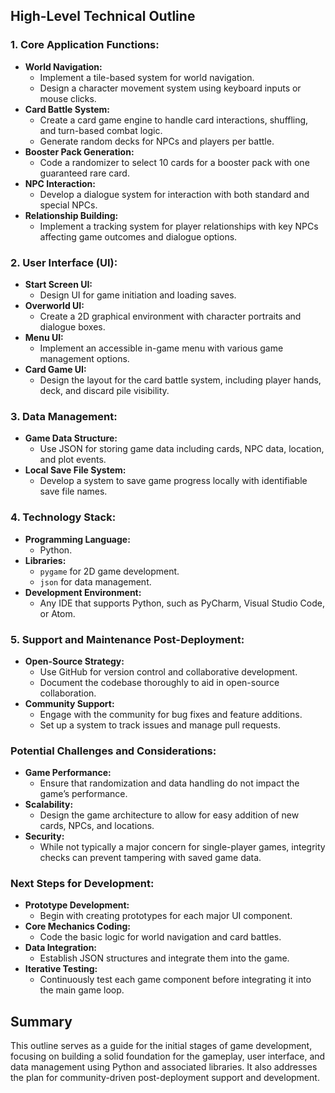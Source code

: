 ## High-Level Technical Outline

### 1. Core Application Functions:
   - **World Navigation:**
     - Implement a tile-based system for world navigation.
     - Design a character movement system using keyboard inputs or mouse clicks.
   - **Card Battle System:**
     - Create a card game engine to handle card interactions, shuffling, and turn-based combat logic.
     - Generate random decks for NPCs and players per battle.
   - **Booster Pack Generation:**
     - Code a randomizer to select 10 cards for a booster pack with one guaranteed rare card.
   - **NPC Interaction:**
     - Develop a dialogue system for interaction with both standard and special NPCs.
   - **Relationship Building:**
     - Implement a tracking system for player relationships with key NPCs affecting game outcomes and dialogue options.

### 2. User Interface (UI):
   - **Start Screen UI:**
     - Design UI for game initiation and loading saves.
   - **Overworld UI:**
     - Create a 2D graphical environment with character portraits and dialogue boxes.
   - **Menu UI:**
     - Implement an accessible in-game menu with various game management options.
   - **Card Game UI:**
     - Design the layout for the card battle system, including player hands, deck, and discard pile visibility.

### 3. Data Management:
   - **Game Data Structure:**
     - Use JSON for storing game data including cards, NPC data, location, and plot events.
   - **Local Save File System:**
     - Develop a system to save game progress locally with identifiable save file names.

### 4. Technology Stack:
   - **Programming Language:**
     - Python.
   - **Libraries:**
     - `pygame` for 2D game development.
     - `json` for data management.
   - **Development Environment:**
     - Any IDE that supports Python, such as PyCharm, Visual Studio Code, or Atom.

### 5. Support and Maintenance Post-Deployment:
   - **Open-Source Strategy:**
     - Use GitHub for version control and collaborative development.
     - Document the codebase thoroughly to aid in open-source collaboration.
   - **Community Support:**
     - Engage with the community for bug fixes and feature additions.
     - Set up a system to track issues and manage pull requests.

### Potential Challenges and Considerations:
   - **Game Performance:**
     - Ensure that randomization and data handling do not impact the game’s performance.
   - **Scalability:**
     - Design the game architecture to allow for easy addition of new cards, NPCs, and locations.
   - **Security:**
     - While not typically a major concern for single-player games, integrity checks can prevent tampering with saved game data.

### Next Steps for Development:
   - **Prototype Development:**
     - Begin with creating prototypes for each major UI component.
   - **Core Mechanics Coding:**
     - Code the basic logic for world navigation and card battles.
   - **Data Integration:**
     - Establish JSON structures and integrate them into the game.
   - **Iterative Testing:**
     - Continuously test each game component before integrating it into the main game loop.

## Summary

This outline serves as a guide for the initial stages of game development, focusing on building a solid foundation for the gameplay, user interface, and data management using Python and associated libraries. It also addresses the plan for community-driven post-deployment support and development.
